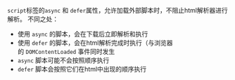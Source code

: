 `script`标签的`async` 和 `defer`属性，允许加载外部脚本时，不阻止html解析器进行解析。
不同之处：
- 使用 `async` 的脚本，会在下载后立即解析和执行
- 使用 `defer` 的脚本，会在html解析完成时执行（与浏览器的 `DOMContentLoaded` 事件同时发生
- `async` 脚本可能不会按照顺序执行
- `defer` 脚本会按照它们在html中出现的顺序执行
